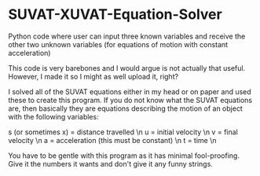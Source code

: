 # SUVAT-XUVAT-Equation-Solver
Python code where user can input three known variables and receive the other two unknown variables (for equations of motion with constant acceleration)

This code is very barebones and I would argue is not actually that useful. However, I made it so I might as well upload it, right? 

I solved all of the SUVAT equations either in my head or on paper and used these to create this program. If you do not know what the SUVAT equations are, then basically they are equations describing the motion of an object with the following variables:

s (or sometimes x) = distance travelled \n
u = initial velocity \n
v = final velocity \n
a = acceleration (this must be constant) \n
t = time \n

You have to be gentle with this program as it has minimal fool-proofing. Give it the numbers it wants and don't give it any funny strings.
